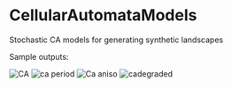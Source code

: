 # CellularAutomataModels
 
Stochastic CA models for generating synthetic landscapes

Sample outputs:

![CA](https://user-images.githubusercontent.com/92049936/138009127-aa77b174-a670-41ce-aef7-54fd70d03522.png)
![ca period](https://user-images.githubusercontent.com/92049936/138009639-fb05acab-7128-4e33-9b7b-6ba235220b45.png)
![Ca aniso](https://user-images.githubusercontent.com/92049936/138008427-ab787476-1910-4fd8-979b-9f1b06563077.png)
![cadegraded](https://user-images.githubusercontent.com/92049936/138010277-11a53729-1a7d-4528-a0fa-3c72ae5663f5.png)

